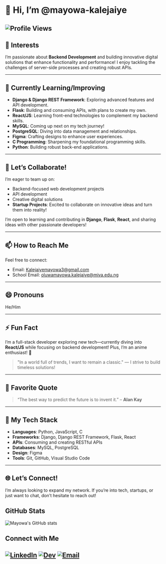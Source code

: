 # 👋 Hi, I’m **@mayowa-kalejaiye**
![Profile Views](https://komarev.com/ghpvc/?username=mayowa-kalejaiye&color=blueviolet)
---

## 👀 **Interests**
I’m passionate about **Backend Development** and building innovative digital solutions that enhance functionality and performance! I enjoy tackling the challenges of server-side processes and creating robust APIs.

---

## 🌱 **Currently Learning/Improving**
- **Django & Django REST Framework**: Exploring advanced features and API development.
- **Flask**: Building and consuming APIs, with plans to create my own.
- **React/JS**: Learning front-end technologies to complement my backend skills.
- **MySQL**: Coming up next on my tech journey!  
- **PostgreSQL**: Diving into data management and relationships.  
- **Figma**: Crafting designs to enhance user experiences.  
- **C Programming**: Sharpening my foundational programming skills.  
- **Python**: Building robust back-end applications.  

---

## 💞 **Let’s Collaborate!**
I’m eager to team up on:
- Backend-focused web development projects  
- API development  
- Creative digital solutions  
- **Startup Projects**: Excited to collaborate on innovative ideas and turn them into reality!

I’m open to learning and contributing in **Django**, **Flask**, **React**, and sharing ideas with other passionate developers!

---

## 📫 **How to Reach Me**
Feel free to connect:
- Email: [Kalejaiyemayowa3@gmail.com](mailto:Kalejaiyemayowa3@gmail.com)  
- School Email: [oluwamayowa.kalejaiye@miva.edu.ng](mailto:oluwamayowa.kalejaiye@miva.edu.ng)  

---

## 😄 **Pronouns**
He/Him

---

## ⚡ **Fun Fact**
I’m a full-stack developer exploring new tech—currently diving into **React/JS** while focusing on backend development! Plus, I’m an anime enthusiast! 🎉

> "In a world full of trends, I want to remain a classic." — I strive to build timeless solutions!

---

## 🌟 **Favorite Quote**
> “The best way to predict the future is to invent it.” – **Alan Kay** 

---

## 🚀 **My Tech Stack**
- **Languages**: Python, JavaScript, C
- **Frameworks**: Django, Django REST Framework, Flask, React
- **APIs**: Consuming and creating RESTful APIs
- **Databases**: MySQL, PostgreSQL
- **Design**: Figma
- **Tools**: Git, GitHub, Visual Studio Code

---

## 🌐 **Let’s Connect!**
I’m always looking to expand my network. If you’re into tech, startups, or just want to chat, don’t hesitate to reach out!
## GitHub Stats

![Mayowa's GitHub stats](https://github-readme-stats.vercel.app/api?username=mayowa-kalejaiye&show_icons=true&theme=radical)

## Connect with Me

[![LinkedIn](https://img.shields.io/badge/LinkedIn-blue?style=for-the-badge&logo=linkedin&logoColor=white)](https://www.linkedin.com/in/mayowa-kalejaiye-27b560301/)
[![Dev](https://img.shields.io/badge/Dev-blue?style=for-the-badge&logo=Dev&logoColor=white)](https://dev.to/mayowakalejaiye)
[![Email](https://img.shields.io/badge/Email-blue?style=for-the-badge&logo=gmail&logoColor=white)](mailto:Kalejaiyemayowa3@gmail.com)
---

<!---
mayowa-kalejaiye/mayowa-kalejaiye is a ✨ special ✨ repository because its `README.md` (this file) appears on your GitHub profile.
You can click the Preview link to take a look at your changes.
--->
